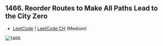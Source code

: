 ## 1466. Reorder Routes to Make All Paths Lead to the City Zero

-  [LeetCode](https://leetcode.com/problems/reorder-routes-to-make-all-paths-lead-to-the-city-zero/) | [LeetCode CH](https://leetcode.cn/problems/reorder-routes-to-make-all-paths-lead-to-the-city-zero/) (Medium)

![1466](https://assets.leetcode.com/uploads/2020/05/13/sample_1_1819.png)
